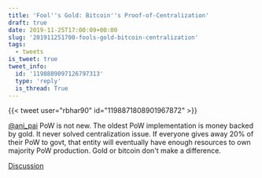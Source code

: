 ```yaml
---
title: 'Fool''s Gold: Bitcoin''s Proof-of-Centralization'
draft: true
date: 2019-11-25T17:00:09+00:00
slug: '201911251700-fools-gold-bitcoin-centralization'
tags:
  - tweets
is_tweet: true
tweet_info:
  id: '1198889097126797313'
  type: 'reply'
  is_thread: True
---
```




{{< tweet user="rbhar90" id="1198871808901967872" >}}

[@ani_pai](https://x.com/ani_pai) PoW is not new. The oldest PoW implementation is money backed by gold. It never solved centralization issue. If everyone gives away 20% of their PoW to govt, that entity will eventually have enough resources to own majority PoW production. Gold or bitcoin don't make a difference.

[Discussion](https://x.com/sytelus/status/1198889097126797313)
